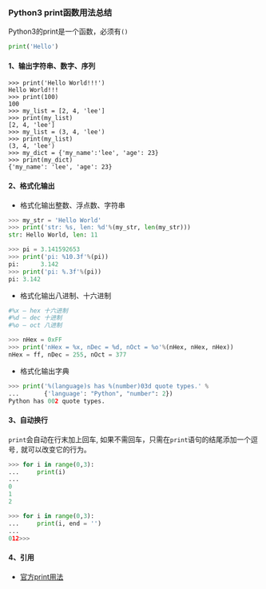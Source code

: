 ### Python3 print函数用法总结
Python3的print是一个函数，必须有`()`
```python
print('Hello')
```
#### 1、输出字符串、数字、序列
```
>>> print('Hello World!!!')
Hello World!!!
>>> print(100)
100
>>> my_list = [2, 4, 'lee']
>>> print(my_list)
[2, 4, 'lee']
>>> my_list = (3, 4, 'lee')
>>> print(my_list)
(3, 4, 'lee')
>>> my_dict = {'my_name':'lee', 'age': 23}
>>> print(my_dict)
{'my_name': 'lee', 'age': 23}
```

#### 2、格式化输出
- 格式化输出整数、浮点数、字符串
```python
>>> my_str = 'Hello World'
>>> print('str: %s, len: %d'%(my_str, len(my_str)))
str: Hello World, len: 11

>>> pi = 3.141592653
>>> print('pi: %10.3f'%(pi))
pi:      3.142
>>> print('pi: %.3f'%(pi))
pi: 3.142
```

- 格式化输出八进制、十六进制
```python
#%x — hex 十六进制
#%d — dec 十进制
#%o — oct 八进制

>>> nHex = 0xFF
>>> print('nHex = %x, nDec = %d, nOct = %o'%(nHex, nHex, nHex))
nHex = ff, nDec = 255, nOct = 377
```

- 格式化输出字典
```python
>>> print('%(language)s has %(number)03d quote types.' %
...       {'language': "Python", "number": 2})
Python has 002 quote types.
```

#### 3、自动换行
`print`会自动在行末加上回车, 如果不需回车，只需在`print`语句的结尾添加一个逗号`,` 就可以改变它的行为。
```python
>>> for i in range(0,3):
...     print(i)
...
0
1
2

>>> for i in range(0,3):
...     print(i, end = '')
...
012>>>
```

#### 4、引用
- [官方print用法](https://docs.python.org/zh-cn/3/library/stdtypes.html#printf-style-string-formatting)
